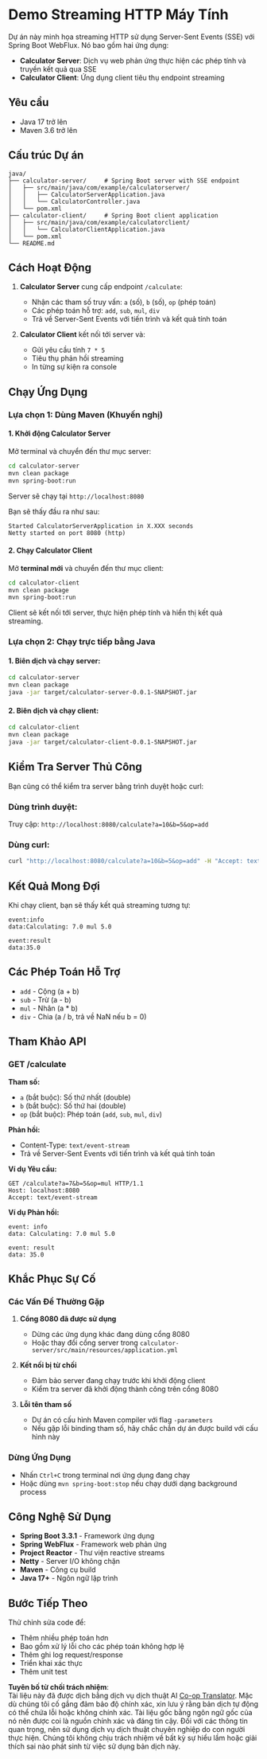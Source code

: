 <!--
CO_OP_TRANSLATOR_METADATA:
{
  "original_hash": "acd4010e430da00946a154f62847a169",
  "translation_date": "2025-07-13T21:13:11+00:00",
  "source_file": "03-GettingStarted/06-http-streaming/solution/java/README.md",
  "language_code": "vi"
}
-->
# Demo Streaming HTTP Máy Tính

Dự án này minh họa streaming HTTP sử dụng Server-Sent Events (SSE) với Spring Boot WebFlux. Nó bao gồm hai ứng dụng:

- **Calculator Server**: Dịch vụ web phản ứng thực hiện các phép tính và truyền kết quả qua SSE
- **Calculator Client**: Ứng dụng client tiêu thụ endpoint streaming

## Yêu cầu

- Java 17 trở lên
- Maven 3.6 trở lên

## Cấu trúc Dự án

```
java/
├── calculator-server/     # Spring Boot server with SSE endpoint
│   ├── src/main/java/com/example/calculatorserver/
│   │   ├── CalculatorServerApplication.java
│   │   └── CalculatorController.java
│   └── pom.xml
├── calculator-client/     # Spring Boot client application
│   ├── src/main/java/com/example/calculatorclient/
│   │   └── CalculatorClientApplication.java
│   └── pom.xml
└── README.md
```

## Cách Hoạt Động

1. **Calculator Server** cung cấp endpoint `/calculate`:
   - Nhận các tham số truy vấn: `a` (số), `b` (số), `op` (phép toán)
   - Các phép toán hỗ trợ: `add`, `sub`, `mul`, `div`
   - Trả về Server-Sent Events với tiến trình và kết quả tính toán

2. **Calculator Client** kết nối tới server và:
   - Gửi yêu cầu tính `7 * 5`
   - Tiêu thụ phản hồi streaming
   - In từng sự kiện ra console

## Chạy Ứng Dụng

### Lựa chọn 1: Dùng Maven (Khuyến nghị)

#### 1. Khởi động Calculator Server

Mở terminal và chuyển đến thư mục server:

```bash
cd calculator-server
mvn clean package
mvn spring-boot:run
```

Server sẽ chạy tại `http://localhost:8080`

Bạn sẽ thấy đầu ra như sau:
```
Started CalculatorServerApplication in X.XXX seconds
Netty started on port 8080 (http)
```

#### 2. Chạy Calculator Client

Mở **terminal mới** và chuyển đến thư mục client:

```bash
cd calculator-client
mvn clean package
mvn spring-boot:run
```

Client sẽ kết nối tới server, thực hiện phép tính và hiển thị kết quả streaming.

### Lựa chọn 2: Chạy trực tiếp bằng Java

#### 1. Biên dịch và chạy server:

```bash
cd calculator-server
mvn clean package
java -jar target/calculator-server-0.0.1-SNAPSHOT.jar
```

#### 2. Biên dịch và chạy client:

```bash
cd calculator-client
mvn clean package
java -jar target/calculator-client-0.0.1-SNAPSHOT.jar
```

## Kiểm Tra Server Thủ Công

Bạn cũng có thể kiểm tra server bằng trình duyệt hoặc curl:

### Dùng trình duyệt:
Truy cập: `http://localhost:8080/calculate?a=10&b=5&op=add`

### Dùng curl:
```bash
curl "http://localhost:8080/calculate?a=10&b=5&op=add" -H "Accept: text/event-stream"
```

## Kết Quả Mong Đợi

Khi chạy client, bạn sẽ thấy kết quả streaming tương tự:

```
event:info
data:Calculating: 7.0 mul 5.0

event:result
data:35.0
```

## Các Phép Toán Hỗ Trợ

- `add` - Cộng (a + b)
- `sub` - Trừ (a - b)
- `mul` - Nhân (a * b)
- `div` - Chia (a / b, trả về NaN nếu b = 0)

## Tham Khảo API

### GET /calculate

**Tham số:**
- `a` (bắt buộc): Số thứ nhất (double)
- `b` (bắt buộc): Số thứ hai (double)
- `op` (bắt buộc): Phép toán (`add`, `sub`, `mul`, `div`)

**Phản hồi:**
- Content-Type: `text/event-stream`
- Trả về Server-Sent Events với tiến trình và kết quả tính toán

**Ví dụ Yêu cầu:**
```
GET /calculate?a=7&b=5&op=mul HTTP/1.1
Host: localhost:8080
Accept: text/event-stream
```

**Ví dụ Phản hồi:**
```
event: info
data: Calculating: 7.0 mul 5.0

event: result
data: 35.0
```

## Khắc Phục Sự Cố

### Các Vấn Đề Thường Gặp

1. **Cổng 8080 đã được sử dụng**
   - Dừng các ứng dụng khác đang dùng cổng 8080
   - Hoặc thay đổi cổng server trong `calculator-server/src/main/resources/application.yml`

2. **Kết nối bị từ chối**
   - Đảm bảo server đang chạy trước khi khởi động client
   - Kiểm tra server đã khởi động thành công trên cổng 8080

3. **Lỗi tên tham số**
   - Dự án có cấu hình Maven compiler với flag `-parameters`
   - Nếu gặp lỗi binding tham số, hãy chắc chắn dự án được build với cấu hình này

### Dừng Ứng Dụng

- Nhấn `Ctrl+C` trong terminal nơi ứng dụng đang chạy
- Hoặc dùng `mvn spring-boot:stop` nếu chạy dưới dạng background process

## Công Nghệ Sử Dụng

- **Spring Boot 3.3.1** - Framework ứng dụng
- **Spring WebFlux** - Framework web phản ứng
- **Project Reactor** - Thư viện reactive streams
- **Netty** - Server I/O không chặn
- **Maven** - Công cụ build
- **Java 17+** - Ngôn ngữ lập trình

## Bước Tiếp Theo

Thử chỉnh sửa code để:
- Thêm nhiều phép toán hơn
- Bao gồm xử lý lỗi cho các phép toán không hợp lệ
- Thêm ghi log request/response
- Triển khai xác thực
- Thêm unit test

**Tuyên bố từ chối trách nhiệm**:  
Tài liệu này đã được dịch bằng dịch vụ dịch thuật AI [Co-op Translator](https://github.com/Azure/co-op-translator). Mặc dù chúng tôi cố gắng đảm bảo độ chính xác, xin lưu ý rằng bản dịch tự động có thể chứa lỗi hoặc không chính xác. Tài liệu gốc bằng ngôn ngữ gốc của nó nên được coi là nguồn chính xác và đáng tin cậy. Đối với các thông tin quan trọng, nên sử dụng dịch vụ dịch thuật chuyên nghiệp do con người thực hiện. Chúng tôi không chịu trách nhiệm về bất kỳ sự hiểu lầm hoặc giải thích sai nào phát sinh từ việc sử dụng bản dịch này.